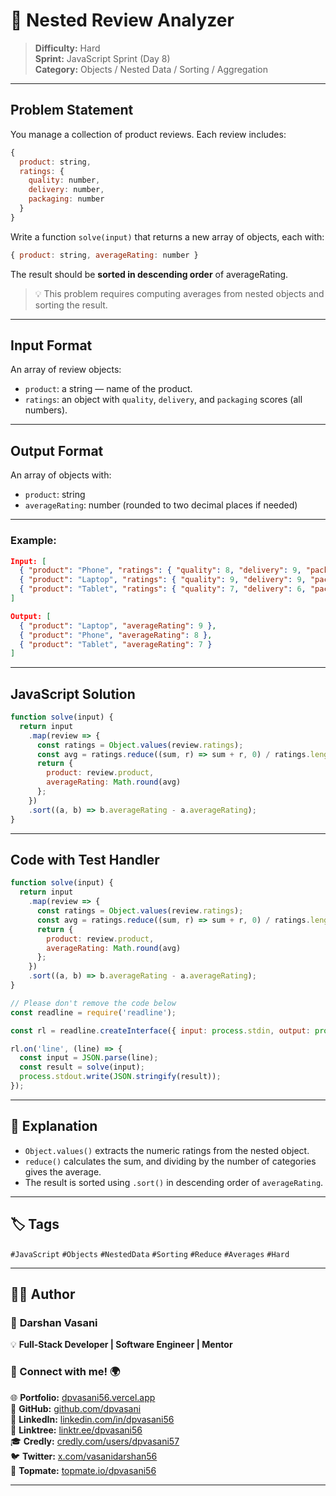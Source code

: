 # 🧩 Nested Review Analyzer

> **Difficulty:** Hard  
> **Sprint:** JavaScript Sprint (Day 8)  
> **Category:** Objects / Nested Data / Sorting / Aggregation

---

## Problem Statement

You manage a collection of product reviews. Each review includes:

```js
{
  product: string,
  ratings: {
    quality: number,
    delivery: number,
    packaging: number
  }
}
```

Write a function `solve(input)` that returns a new array of objects, each with:

```js
{ product: string, averageRating: number }
```

The result should be **sorted in descending order** of averageRating.

> 💡 This problem requires computing averages from nested objects and sorting the result.

---

## Input Format

An array of review objects:
- `product`: a string — name of the product.
- `ratings`: an object with `quality`, `delivery`, and `packaging` scores (all numbers).

---

## Output Format

An array of objects with:
- `product`: string
- `averageRating`: number (rounded to two decimal places if needed)

---

### Example:

```json
Input: [
  { "product": "Phone", "ratings": { "quality": 8, "delivery": 9, "packaging": 7 } },
  { "product": "Laptop", "ratings": { "quality": 9, "delivery": 9, "packaging": 9 } },
  { "product": "Tablet", "ratings": { "quality": 7, "delivery": 6, "packaging": 8 } }
]

Output: [
  { "product": "Laptop", "averageRating": 9 },
  { "product": "Phone", "averageRating": 8 },
  { "product": "Tablet", "averageRating": 7 }
]
```

---

## JavaScript Solution

```js
function solve(input) {
  return input
    .map(review => {
      const ratings = Object.values(review.ratings);
      const avg = ratings.reduce((sum, r) => sum + r, 0) / ratings.length;
      return {
        product: review.product,
        averageRating: Math.round(avg)
      };
    })
    .sort((a, b) => b.averageRating - a.averageRating);
}
```

---

## Code with Test Handler

```js
function solve(input) {
  return input
    .map(review => {
      const ratings = Object.values(review.ratings);
      const avg = ratings.reduce((sum, r) => sum + r, 0) / ratings.length;
      return {
        product: review.product,
        averageRating: Math.round(avg)
      };
    })
    .sort((a, b) => b.averageRating - a.averageRating);
}

// Please don't remove the code below
const readline = require('readline');

const rl = readline.createInterface({ input: process.stdin, output: process.stdout });

rl.on('line', (line) => {
  const input = JSON.parse(line);
  const result = solve(input);
  process.stdout.write(JSON.stringify(result));
});
```

---

## 🧠 Explanation

- `Object.values()` extracts the numeric ratings from the nested object.
- `reduce()` calculates the sum, and dividing by the number of categories gives the average.
- The result is sorted using `.sort()` in descending order of `averageRating`.

---

## 🏷️ Tags

`#JavaScript` `#Objects` `#NestedData` `#Sorting` `#Reduce` `#Averages` `#Hard`

---

## 👨‍💻 Author  

### 🚀 **Darshan Vasani**  
💡 **Full-Stack Developer | Software Engineer | Mentor**    

### 🔗 Connect with me! 🌍  
🌐 **Portfolio:** [dpvasani56.vercel.app](https://dpvasani56.vercel.app/)  
🐙 **GitHub:** [github.com/dpvasani](https://github.com/dpvasani)  
💼 **LinkedIn:** [linkedin.com/in/dpvasani56](https://www.linkedin.com/in/dpvasani56/)  
🌳 **Linktree:** [linktr.ee/dpvasani56](https://linktr.ee/dpvasani56)  
🎓 **Credly:** [credly.com/users/dpvasani57](https://www.credly.com/users/dpvasani57/)  
🐦 **Twitter:** [x.com/vasanidarshan56](https://x.com/vasanidarshan56)  
📢 **Topmate:** [topmate.io/dpvasani56](https://topmate.io/dpvasani56)  

---